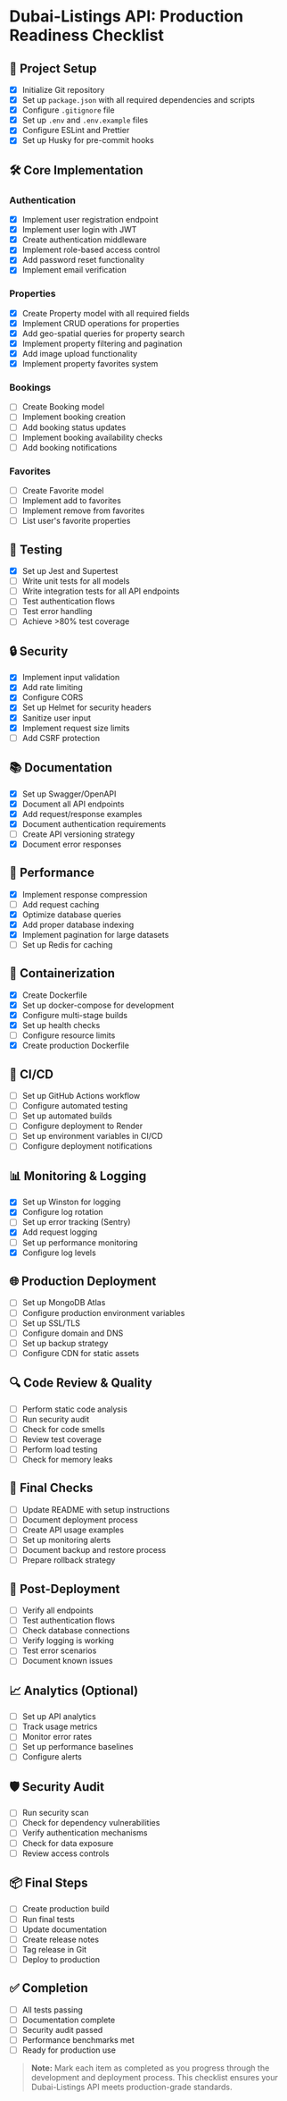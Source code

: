 # Dubai-Listings API: Production Readiness Checklist

## 📁 Project Setup

- [x] Initialize Git repository
- [x] Set up `package.json` with all required dependencies and scripts
- [x] Configure `.gitignore` file
- [x] Set up `.env` and `.env.example` files
- [x] Configure ESLint and Prettier
- [x] Set up Husky for pre-commit hooks

## 🛠️ Core Implementation

### Authentication

- [x] Implement user registration endpoint
- [x] Implement user login with JWT
- [x] Create authentication middleware
- [x] Implement role-based access control
- [x] Add password reset functionality
- [x] Implement email verification

### Properties

- [x] Create Property model with all required fields
- [x] Implement CRUD operations for properties
- [x] Add geo-spatial queries for property search
- [x] Implement property filtering and pagination
- [x] Add image upload functionality
- [x] Implement property favorites system

### Bookings

- [ ] Create Booking model
- [ ] Implement booking creation
- [ ] Add booking status updates
- [ ] Implement booking availability checks
- [ ] Add booking notifications

### Favorites

- [ ] Create Favorite model
- [ ] Implement add to favorites
- [ ] Implement remove from favorites
- [ ] List user's favorite properties

## 🧪 Testing

- [x] Set up Jest and Supertest
- [ ] Write unit tests for all models
- [ ] Write integration tests for all API endpoints
- [ ] Test authentication flows
- [ ] Test error handling
- [ ] Achieve >80% test coverage

## 🔒 Security

- [x] Implement input validation
- [x] Add rate limiting
- [x] Configure CORS
- [x] Set up Helmet for security headers
- [x] Sanitize user input
- [x] Implement request size limits
- [ ] Add CSRF protection

## 📚 Documentation

- [x] Set up Swagger/OpenAPI
- [x] Document all API endpoints
- [x] Add request/response examples
- [x] Document authentication requirements
- [ ] Create API versioning strategy
- [x] Document error responses

## 🚀 Performance

- [x] Implement response compression
- [ ] Add request caching
- [x] Optimize database queries
- [x] Add proper database indexing
- [x] Implement pagination for large datasets
- [ ] Set up Redis for caching

## 🐳 Containerization

- [x] Create Dockerfile
- [x] Set up docker-compose for development
- [x] Configure multi-stage builds
- [x] Set up health checks
- [ ] Configure resource limits
- [x] Create production Dockerfile

## 🔄 CI/CD

- [ ] Set up GitHub Actions workflow
- [ ] Configure automated testing
- [ ] Set up automated builds
- [ ] Configure deployment to Render
- [ ] Set up environment variables in CI/CD
- [ ] Configure deployment notifications

## 📊 Monitoring & Logging

- [x] Set up Winston for logging
- [x] Configure log rotation
- [ ] Set up error tracking (Sentry)
- [x] Add request logging
- [ ] Set up performance monitoring
- [x] Configure log levels

## 🌐 Production Deployment

- [ ] Set up MongoDB Atlas
- [ ] Configure production environment variables
- [ ] Set up SSL/TLS
- [ ] Configure domain and DNS
- [ ] Set up backup strategy
- [ ] Configure CDN for static assets

## 🔍 Code Review & Quality

- [ ] Perform static code analysis
- [ ] Run security audit
- [ ] Check for code smells
- [ ] Review test coverage
- [ ] Perform load testing
- [ ] Check for memory leaks

## 📝 Final Checks

- [ ] Update README with setup instructions
- [ ] Document deployment process
- [ ] Create API usage examples
- [ ] Set up monitoring alerts
- [ ] Document backup and restore process
- [ ] Prepare rollback strategy

## 🎯 Post-Deployment

- [ ] Verify all endpoints
- [ ] Test authentication flows
- [ ] Check database connections
- [ ] Verify logging is working
- [ ] Test error scenarios
- [ ] Document known issues

## 📈 Analytics (Optional)

- [ ] Set up API analytics
- [ ] Track usage metrics
- [ ] Monitor error rates
- [ ] Set up performance baselines
- [ ] Configure alerts

## 🛡️ Security Audit

- [ ] Run security scan
- [ ] Check for dependency vulnerabilities
- [ ] Verify authentication mechanisms
- [ ] Check for data exposure
- [ ] Review access controls

## 📦 Final Steps

- [ ] Create production build
- [ ] Run final tests
- [ ] Update documentation
- [ ] Create release notes
- [ ] Tag release in Git
- [ ] Deploy to production

## ✅ Completion

- [ ] All tests passing
- [ ] Documentation complete
- [ ] Security audit passed
- [ ] Performance benchmarks met
- [ ] Ready for production use

> **Note:** Mark each item as completed as you progress through the development and deployment process. This checklist ensures your Dubai-Listings API meets production-grade standards.
